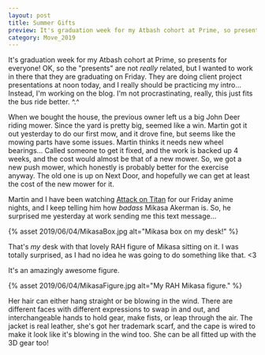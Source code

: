 ```yaml
---
layout: post
title: Summer Gifts 
preview: It's graduation week for my Atbash cohort at Prime, so presents for everyone! OK, "presents" not really related, but Martin's now got a new mower, and he got me an awesome Mikasa figure from Attack on Titan.
category: Move_2019
---
```


It's graduation week for my Atbash cohort at Prime, so presents for everyone! OK, so the "presents" are not *really* related, but I wanted to work in there that they are graduating on Friday. They are doing client project presentations at noon today, and I really should be practicing my intro... Instead, I'm working on the blog. I'm not procrastinating, really, this just fits the bus ride better. ^.^ 

When we bought the house, the previous owner left us a big John Deer riding mower. Since the yard is pretty big, seemed like a win. Martin got it out yesterday to do our first mow, and it drove fine, but seems like the mowing parts have some issues. Martin thinks it needs new wheel bearings... Called someone to get it fixed, and the work is backed up 4 weeks, and the cost would almost be that of a new mower. So, we got a new push mower, which honestly is probably better for the exercise anyway. The old one is up on Next Door, and hopefully we can get at least the cost of the new mower for it. 

Martin and I have been watching [Attack on Titan](/vizmedia/attack-on-titan) for our Friday anime nights, and I keep telling him how *badass* Mikasa Akerman is. So, he surprised me yesterday at work sending me this text message...

{% asset 2019/06/04/MikasaBox.jpg alt="Mikasa box on my desk!" %}

That's *my* desk with that lovely RAH figure of Mikasa sitting on it. I was totally surprised, as I had no idea he was going to do something like that. <3

It's an amazingly awesome figure. 

{% asset 2019/06/04/MikasaFigure.jpg alt="My RAH Mikasa figure." %}

Her hair can either hang straight or be blowing in the wind. There are different faces with different expressions to swap in and out, and interchangeable hands to hold gear, make fists, or leap through the air. The jacket is real leather, she's got her trademark scarf, and the cape is wired to make it look like it's blowing in the wind too. She can be all fitted up with the 3D gear too! 
